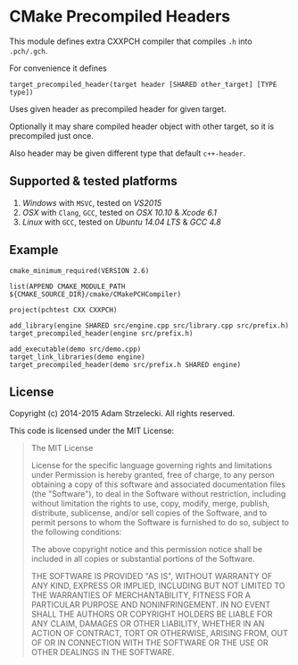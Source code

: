 CMake Precompiled Headers
=========================

This module defines extra CXXPCH compiler that compiles `.h` into `.pch/.gch`.

For convenience it defines

	target_precompiled_header(target header [SHARED other_target] [TYPE type])

Uses given header as precompiled header for given target.

Optionally it may share compiled header object with other target, so it is
precompiled just once.

Also header may be given different type that default `c++-header`.

Supported & tested platforms
----------------------------

1. *Windows* with `MSVC`, tested on *VS2015*
2. *OSX* with `Clang`, `GCC`, tested on *OSX 10.10* & *Xcode 6.1*
3. *Linux* with `GCC`, tested on *Ubuntu 14.04 LTS* & *GCC 4.8*

Example
-------

	cmake_minimum_required(VERSION 2.6)
	
	list(APPEND CMAKE_MODULE_PATH ${CMAKE_SOURCE_DIR}/cmake/CMakePCHCompiler)
	
	project(pchtest CXX CXXPCH)
	
	add_library(engine SHARED src/engine.cpp src/library.cpp src/prefix.h)
	target_precompiled_header(engine src/prefix.h)
	
	add_executable(demo src/demo.cpp)
	target_link_libraries(demo engine)
	target_precompiled_header(demo src/prefix.h SHARED engine)

License
-------

Copyright (c) 2014-2015 Adam Strzelecki. All rights reserved.

This code is licensed under the MIT License:

> The MIT License
>
> License for the specific language governing rights and limitations under
> Permission is hereby granted, free of charge, to any person obtaining a
> copy of this software and associated documentation files (the "Software"),
> to deal in the Software without restriction, including without limitation
> the rights to use, copy, modify, merge, publish, distribute, sublicense,
> and/or sell copies of the Software, and to permit persons to whom the
> Software is furnished to do so, subject to the following conditions:
>
> The above copyright notice and this permission notice shall be included
> in all copies or substantial portions of the Software.
>
> THE SOFTWARE IS PROVIDED "AS IS", WITHOUT WARRANTY OF ANY KIND, EXPRESS
> OR IMPLIED, INCLUDING BUT NOT LIMITED TO THE WARRANTIES OF MERCHANTABILITY,
> FITNESS FOR A PARTICULAR PURPOSE AND NONINFRINGEMENT. IN NO EVENT SHALL
> THE AUTHORS OR COPYRIGHT HOLDERS BE LIABLE FOR ANY CLAIM, DAMAGES OR OTHER
> LIABILITY, WHETHER IN AN ACTION OF CONTRACT, TORT OR OTHERWISE, ARISING
> FROM, OUT OF OR IN CONNECTION WITH THE SOFTWARE OR THE USE OR OTHER
> DEALINGS IN THE SOFTWARE.
